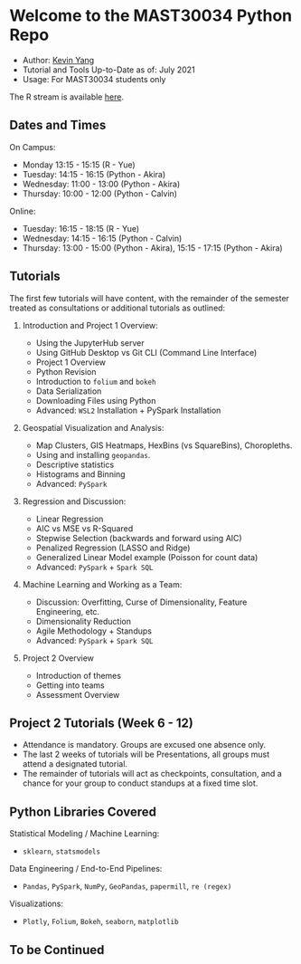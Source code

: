 # Welcome to the MAST30034 Python Repo
- Author: [Kevin Yang](https://github.com/kukaheadla970)
- Tutorial and Tools Up-to-Date as of: July 2021
- Usage: For MAST30034 students only  

The R stream is available [here](https://github.com/YOU-k/MAST30034_R).

## Dates and Times
On Campus:
- Monday 13:15 - 15:15 (R - Yue)
- Tuesday: 14:15 - 16:15 (Python - Akira)
- Wednesday: 11:00 - 13:00 (Python - Akira)
- Thursday: 10:00 - 12:00 (Python - Calvin)

Online:
- Tuesday: 16:15 - 18:15 (R - Yue)
- Wednesday: 14:15 - 16:15 (Python - Calvin)
- Thursday: 13:00 - 15:00 (Python - Akira), 15:15 - 17:15 (Python - Akira)

## Tutorials
The first few tutorials will have content, with the remainder of the semester treated as consultations or additional tutorials as outlined:
1. Introduction and Project 1 Overview:
    - Using the JupyterHub server
    - Using GitHub Desktop vs Git CLI (Command Line Interface)
    - Project 1 Overview
    - Python Revision 
    - Introduction to `folium` and `bokeh`
    - Data Serialization
    - Downloading Files using Python
    - Advanced: `WSL2` Installation + PySpark Installation
    
2. Geospatial Visualization and Analysis:
    - Map Clusters, GIS Heatmaps, HexBins (vs SquareBins), Choropleths.
    - Using and installing `geopandas`.
    - Descriptive statistics
    - Histograms and Binning
    - Advanced: `PySpark`
    
3. Regression and Discussion:
    - Linear Regression
    - AIC vs MSE vs R-Squared
    - Stepwise Selection (backwards and forward using AIC)
    - Penalized Regression (LASSO and Ridge)
    - Generalized Linear Model example (Poisson for count data)
    - Advanced: `PySpark` + `Spark SQL`
    
4. Machine Learning and Working as a Team:
    - Discussion: Overfitting, Curse of Dimensionality, Feature Engineering, etc.
    - Dimensionality Reduction
    - Agile Methodology + Standups
    - Advanced: `PySpark` + `Spark SQL`
    
5. Project 2 Overview
    - Introduction of themes
    - Getting into teams
    - Assessment Overview

## Project 2 Tutorials (Week 6 - 12)
- Attendance is mandatory. Groups are excused one absence only. 
- The last 2 weeks of tutorials will be Presentations, all groups must attend a designated tutorial.
- The remainder of tutorials will act as checkpoints, consultation, and a chance for your group to conduct standups at a fixed time slot.

## Python Libraries Covered
Statistical Modeling / Machine Learning:
- `sklearn`, `statsmodels`

Data Engineering / End-to-End Pipelines:
- `Pandas`, `PySpark`, `NumPy`, `GeoPandas`, `papermill`, `re (regex)`

Visualizations:
- `Plotly`, `Folium`, `Bokeh`, `seaborn`, `matplotlib`

## To be Continued
